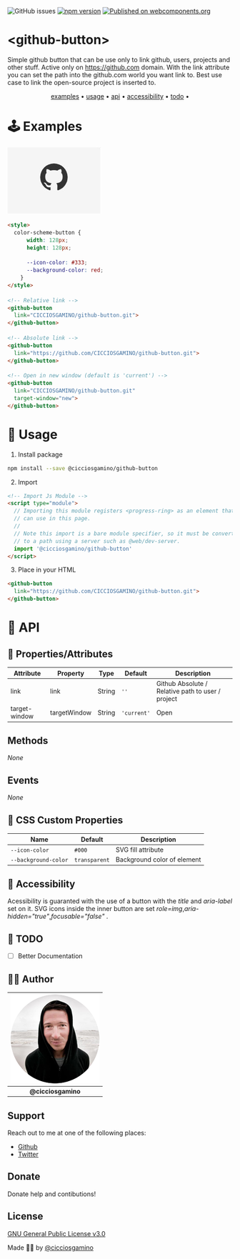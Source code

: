 ![GitHub issues](https://img.shields.io/github/issues/CICCIOSGAMINO/github-button)
[![npm version](https://badgen.net/npm/v/@cicciosgamino/github-button)](https://www.npmjs.com/package/@cicciosgamino/gihub-button)
[![Published on webcomponents.org](https://img.shields.io/badge/webcomponents.org-published-blue.svg)](https://www.webcomponents.org/element/cicciosgamino/github-button)

# \<github-button\>

Simple github button that can be use only to link github, users, projects and other stuff. Active only on https://github.com domain. With the link attribute you can set the path into the github.com world you want link to. Best use case to link the open-source project is inserted to.
      
<p align="center">
  <a href="#examples">examples</a> •
  <a href="#usage">usage</a> •
  <a href="#api">api</a> •
  <a href="#accessibility">accessibility</a> •
  <a href="#todo">todo</a> •
</p>

# 🕹️ Examples

![Github Button](https://raw.githubusercontent.com/CICCIOSGAMINO/web.cicciosgamino.github.io/master/public/images/githubButton.gif)

```html
<style>
  color-scheme-button {
      width: 128px;
      height: 128px;

      --icon-color: #333;
      --background-color: red;
    }
</style>

<!-- Relative link -->
<github-button
  link="CICCIOSGAMINO/github-button.git">
</github-button>

<!-- Absolute link -->
<github-button
  link="https://github.com/CICCIOSGAMINO/github-button.git">
</github-button>

<!-- Open in new window (default is 'current') -->
<github-button
  link="CICCIOSGAMINO/github-button.git"
  target-window="new">
</github-button>
```


# 🚀 Usage

1. Install package
```bash
npm install --save @cicciosgamino/github-button
```

2. Import
```html
<!-- Import Js Module -->
<script type="module">
  // Importing this module registers <progress-ring> as an element that you
  // can use in this page.
  //
  // Note this import is a bare module specifier, so it must be converted
  // to a path using a server such as @web/dev-server.
  import '@cicciosgamino/github-button'
</script>
```

3. Place in your HTML
```html
<github-button
  link="https://github.com/CICCIOSGAMINO/github-button.git">
</github-button>
```

# 🐝 API

## 📒 Properties/Attributes

|  Attribute     |  Property    |  Type   |  Default     |  Description
| -------------- | ------------ | ------- | ------------ | --------------
|  link          | link         | String  |  `''`        | Github Absolute / Relative path to user / project
|  target-window | targetWindow | String  |  `'current'` | Open

## Methods
*None*

## Events
*None*

## 🧁 CSS Custom Properties

|       Name           | Default       | Description
| -------------------- | ------------- | --------------------
| `--icon-color`       | `#000`        | SVG fill attribute
| `--background-color` | `transparent` | Background color of element

## 💪 Accessibility
Acessibility is guaranted with the use of a button with the *title* and *aria-label* set on it. SVG icons inside the inner button are set *role=img*,*aria-hidden="true"*,*focusable="false"* .

## 🔧 TODO
- [ ] Better Documentation

## 🧑‍💻 Author
| [![@cicciosgamino](https://raw.githubusercontent.com/CICCIOSGAMINO/cicciosgamino.github.io/master/images/justme%40412x412_round.png)](https://www.linkedin.com/in/marco-canali-859b6a52/) 	|
|:------------------------------------------------------------------------------------------:	|
|                                    **@cicciosgamino**                                      	|

## Support
Reach out to me at one of the following places:

- [Github](https://github.com/CICCIOSGAMINO)
- [Twitter](https://twitter.com/cicciosgamino)

## Donate
Donate help and contibutions!

## License
[GNU General Public License v3.0](https://github.com/CICCIOSGAMINO/init/blob/master/LICENSE)

Made 🧑‍💻 by [@cicciosgamino](https://cicciosgamino.web.app)
